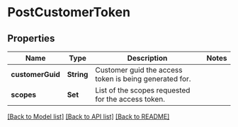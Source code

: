 # PostCustomerToken

## Properties
Name | Type | Description | Notes
------------ | ------------- | ------------- | -------------
**customerGuid** | **String** | Customer guid the access token is being generated for. | 
**scopes** | **Set<String>** | List of the scopes requested for the access token. | 

[[Back to Model list]](../README.md#documentation-for-models) [[Back to API list]](../README.md#documentation-for-api-endpoints) [[Back to README]](../README.md)


